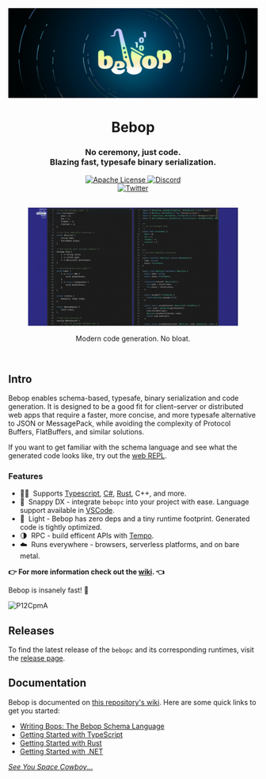 <a href="https://bebop.sh/" target="_blank" rel="noopener">
  <picture>
    <source media="(prefers-color-scheme: dark)" srcset="./assets/header.jpg" />
    <img alt="Bebop" src="./assets/header.jpg" />
  </picture>
</a>

<div align="center">
  <h1>Bebop</h1>
   <h3>No ceremony, just code.<br/> Blazing fast, typesafe binary serialization.</h3>
  <a href="https://github.com/betwixt-labs/bebop/blob/main/LICENSE.txt">
    <img alt="Apache License" src="https://img.shields.io/github/license/betwixt-labs/bebop" />
  </a>
  <a href="https://discord.gg/Pn8BwUnP25">
    <img alt="Discord" src="https://img.shields.io/discord/1102669305537110036?color=7389D8&label&logo=discord&logoColor=ffffff" />
  </a>
  <br />
  <a href="https://twitter.com/andrewmd5">
    <img alt="Twitter" src="https://img.shields.io/twitter/url.svg?label=%40andrewmd5&style=social&url=https%3A%2F%2Ftwitter.com%2Fandrewmd5" />
  </a>
  <br />
  <br />
  <figure>
  <a href="https://bebop.sh/repl/">
    <img src="./assets/repl.gif" alt="REPL demo" />
       </a>
    <figcaption>
      <p align="center">
        Modern code generation. No bloat.
      </p>
    </figcaption>
  </figure>
</div>

<br />

## Intro

Bebop enables schema-based, typesafe, binary serialization and code generation. It is designed to be a good fit for client–server or distributed web apps that require a faster, more concise, and more typesafe alternative to JSON or MessagePack, while avoiding the complexity of Protocol Buffers, FlatBuffers, and similar solutions.

If you want to get familiar with the schema language and see what the generated code looks like, try out the [web REPL](https://bebop.sh/repl/).

### Features

- 🧙‍♂️&nbsp; Supports [Typescript](https://github.com/betwixt-labs/bebop/wiki/Getting-Started-with-TypeScript), [C#](https://github.com/betwixt-labs/bebop/wiki/Getting-Started-with-.NET), [Rust](https://github.com/betwixt-labs/bebop/wiki/Getting-Started-with-Rust), C++, and more.
- 🐎&nbsp; Snappy DX - integrate `bebopc` into your project with ease. Language support available in [VSCode](https://marketplace.visualstudio.com/items?itemName=rainway.vscode-bebop).
- 🍃&nbsp; Light - Bebop has zero deps and a tiny runtime footprint. Generated code is tightly optimized.
- 🌗&nbsp; RPC - build efficent APIs with [Tempo](https://github.com/betwixt-labs/tempo/).
- ☁️&nbsp; Runs everywhere - browsers, serverless platforms, and on bare metal.

**👉 For more information check out the [wiki](https://github.com/betwixt-labs/bebop/wiki). 👈**


Bebop is insanely fast! 🚀


 ![P12CpmA](https://user-images.githubusercontent.com/1297077/235745675-fc8a18e2-361f-4b7b-b9c9-47155e511b0a.png)

## Releases

To find the latest release of the `bebopc` and its corresponding runtimes, visit the [release page](https://github.com/betwixt-labs/bebop/releases).

## Documentation

Bebop is documented on [this repository's wiki](https://github.com/RainwayApp/bebop/wiki). Here are some quick links to get you started:

- [Writing Bops: The Bebop Schema Language](https://github.com/RainwayApp/bebop/wiki/Writing-Bops:-The-Bebop-Schema-Language)
- [Getting Started with TypeScript](https://github.com/RainwayApp/bebop/wiki/Getting-Started-with-TypeScript)
- [Getting Started with Rust](https://github.com/RainwayApp/bebop/wiki/Getting-Started-with-Rust)
- [Getting Started with .NET](https://github.com/RainwayApp/bebop/wiki/Getting-Started-with-.NET)

[_See You Space Cowboy_...](https://www.youtube.com/watch?v=u1UZHXB_r6g)
